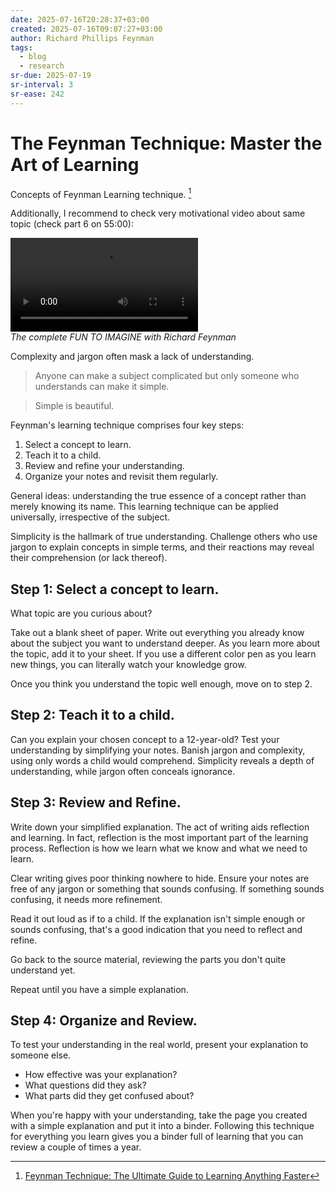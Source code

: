 ```yaml
---
date: 2025-07-16T20:28:37+03:00
created: 2025-07-16T09:07:27+03:00
author: Richard Phillips Feynman
tags:
  - blog
  - research
sr-due: 2025-07-19
sr-interval: 3
sr-ease: 242
---
```


# The Feynman Technique: Master the Art of Learning

Concepts of Feynman Learning technique. [^1]

Additionally, I recommend to check very motivational video about same topic (check part 6 on 55:00):

 <video src="file:///home/inom/Videos/interview/The_complete_FUN_TO_IMAGINE_with_Richard_Feynman_P1ww1IXRfTA.mp4" controls></video>\
_The complete FUN TO IMAGINE with Richard Feynman_

Complexity and jargon often mask a lack of understanding.

> Anyone can make a subject complicated but only someone who understands can
> make it simple.

> Simple is beautiful.

Feynman's learning technique comprises four key steps:
<br class="f">
1. Select a concept to learn.
2. Teach it to a child.
3. Review and refine your understanding.
4. Organize your notes and revisit them regularly.

General ideas: understanding the true essence of a concept rather than merely
knowing its name. This learning technique can be applied universally,
irrespective of the subject.

Simplicity is the hallmark of true understanding. Challenge others who use
jargon to explain concepts in simple terms, and their reactions may reveal their comprehension (or lack thereof).

## Step 1: Select a concept to learn.

What topic are you curious about?

Take out a blank sheet of paper. Write out everything you already know about the subject you want to understand deeper. As you learn more about the topic, add it to your sheet. If you use a different color pen as you learn new things, you can literally watch your knowledge grow.

Once you think you understand the topic well enough, move on to step 2.

## Step 2: Teach it to a child.

Can you explain your chosen concept to a 12-year-old? Test your understanding by simplifying your notes. Banish jargon and complexity, using only words a child would comprehend. Simplicity reveals a depth of understanding, while jargon often conceals ignorance.

## Step 3: Review and Refine.

Write down your simplified explanation. The act of writing aids reflection and learning. In fact, reflection is the most important part of the learning process. Reflection is how we learn what we know and what we need to learn.
  
Clear writing gives poor thinking nowhere to hide.
Ensure your notes are free of any jargon or something that sounds confusing.
If something sounds confusing, it needs more refinement.

Read it out loud as if to a child. If the explanation isn't simple enough or
sounds confusing, that's a good indication that you need to reflect and refine.

Go back to the source material, reviewing the parts you don't quite understand yet.

Repeat until you have a simple explanation.

## Step 4: Organize and Review.

To test your understanding in the real world, present your explanation to
someone else. 

- How effective was your explanation?
- What questions did they ask?
- What parts did they get confused about?

When you're happy with your understanding, take the page you created with a
simple explanation and put it into a binder. Following this technique for
everything you learn gives you a binder full of learning that you can review a couple of times a year.

[^1]: [Feynman Technique: The Ultimate Guide to Learning Anything Faster](https://fs.blog/feynman-technique/)